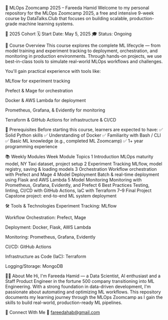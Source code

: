 🧠 MLOps Zoomcamp 2025 – Fareeda Hamid
Welcome to my personal repository for the MLOps Zoomcamp 2025, a free and intensive 9-week course by DataTalks.Club that focuses on building scalable, production-grade machine learning systems.

📅 2025 Cohort
🗓️ Start Date: May 5, 2025
🎓 Status: Ongoing

📘 Course Overview
This course explores the complete ML lifecycle — from model training and experiment tracking to deployment, orchestration, and monitoring in production environments. Through hands-on projects, we use best-in-class tools to simulate real-world MLOps workflows and challenges.

You'll gain practical experience with tools like:

MLflow for experiment tracking

Prefect & Mage for orchestration

Docker & AWS Lambda for deployment

Prometheus, Grafana, & Evidently for monitoring

Terraform & GitHub Actions for infrastructure & CI/CD

🧾 Prerequisites
Before starting this course, learners are expected to have:
✅ Solid Python skills
✅ Understanding of Docker
✅ Familiarity with Bash / CLI
✅ Basic ML knowledge (e.g., completed ML Zoomcamp)
✅ 1+ year programming experience

📚 Weekly Modules
Week	Module	Topics
1	Introduction	MLOps maturity model, NY Taxi dataset, project setup
2	Experiment Tracking	MLflow, model registry, saving & loading models
3	Orchestration	Workflow orchestration with Prefect and Mage
4	Model Deployment	Batch & real-time deployment using Flask and AWS Lambda
5	Model Monitoring	Monitoring with Prometheus, Grafana, Evidently, and Prefect
6	Best Practices	Testing, linting, CI/CD with GitHub Actions, IaC with Terraform
7–9	Final Project	Capstone project: end-to-end ML system deployment

🛠️ Tools & Technologies
Experiment Tracking: MLflow

Workflow Orchestration: Prefect, Mage

Deployment: Docker, Flask, AWS Lambda

Monitoring: Prometheus, Grafana, Evidently

CI/CD: GitHub Actions

Infrastructure as Code (IaC): Terraform

Logging/Storage: MongoDB

👩‍💻 About Me
Hi, I'm Fareeda Hamid — a Data Scientist, AI enthusiast and a Staff Product Engineer in the fortune 500 company transitioning into ML Engineering. With a strong foundation in data-driven development, I'm passionate about automating and optimizing ML workflows. This repository documents my learning journey through the MLOps Zoomcamp as I gain the skills to build real-world, production-ready ML pipelines.

🔗 Connect With Me
📧 fareedahab@gmail.com
